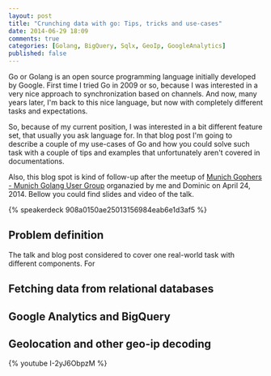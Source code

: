 ```yaml
---
layout: post
title: "Crunching data with go: Tips, tricks and use-cases"
date: 2014-06-29 18:09
comments: true
categories: [Golang, BigQuery, Sqlx, GeoIp, GoogleAnalytics]
published: false
---
```


Go or Golang is an open source programming language initially developed by Google.
First time I tried Go in 2009 or so, because I was interested in a very nice approach to synchronization based on channels.
And now, many years later, I'm back to this nice language, but now with completely different tasks and expectations.

So, because of my current position, I was interested in a bit different feature set, that usually you ask language for.
In that blog post I'm going to describe a couple of my use-cases of Go and how you could solve such task with a couple of tips and examples that
unfortunately aren't covered in documentations.

Also, this blog spot is kind of follow-up after the meetup of [Munich Gophers - Munich Golang User Group](http://www.meetup.com/Munich-Gophers-Go-User-Group/) organazied by me and Dominic on April 24, 2014.
Bellow you could find slides and video of the talk.


{% speakerdeck 908a0150ae25013156984eab6e1d3af5 %}

<!--more-->

Problem definition
--------------

The talk and blog post considered to cover one real-world task with different components.
For

Fetching data from relational databases
--------------

Google Analytics and BigQuery
--------------

Geolocation and other geo-ip decoding
--------------

{% youtube I-2yJ6ObpzM %}
